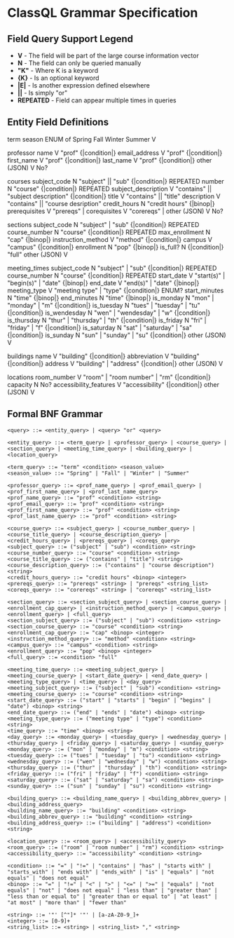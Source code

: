 # ClassQL Grammar Specification

## Field Query Support Legend

- **V** - The field will be part of the large course information vector
- **N** - The field can only be queried manually  
- **"K"** - Where K is a keyword
- **{K}** - Is an optional keyword
- **|E|** - Is another expression defined elsewhere
- **||** - Is simply "or"
- **REPEATED** - Field can appear multiple times in queries

## Entity Field Definitions

term
    season ENUM of Spring Fall Winter Summer V

professor
    name                    V           "prof" {|condition|} <str>
    email_address           V           "prof" {|condition|} <str>
    first_name              V           "prof" {|condition|} <str>
    last_name               V           "prof" {|condition|} <str>
    other (JSON)            V            No?

courses
    subject_code            N           "subject" || "sub" {|condition|} <str> REPEATED
    number                  N           "course" {|condition|} <str>           REPEATED
    subject_description     V           "contains" || "subject description" {|condition|} <str>
    title                   V           "contains" || "title" <str>
    description             V           "contains" || "course desription" <str>
    credit_hours            N           "credit hours" {|binop|} <int>
    prerequisites           V           "prereqs" <str> | <strs>
    corequisites            V           "corereqs" <str> | <strs>
    other (JSON)            V            No?

sections
    subject_code            N           "subject" | "sub" {|condition|} <str> REPEATED
    course_number           N           "course" {|condition|} <str>          REPEATED
    max_enrollment          N           "cap" {|binop|} <int>
    instruction_method      V           "method" {|condition|} <str>
    campus                  V           "campus" {|condition|} <str>
    enrollment              N           "pop" {|binop|} <int>
    is_full? <custom>       N           {|condition|} "full"
    other (JSON)            V

meeting_times
    subject_code            N           "subject" | "sub" {|condition|} <str> REPEATED
    course_number           N           "course" {|condition|} <str>          REPEATED
    start_date              V           "start(s)" | "begin(s)" | "date" {|binop|} <str>
    end_date                V           "end(s)" | "date" {|binop|} <str>
    meeting_type            V           "meeting type" | "type" {|condition|} <str> ENUM?
    start_minutes           N           "time" {|binop|} <str>
    end_minutes             N           "time" {|binop|} <str>
    is_monday               N           "mon" | "monday" | "m" {|condition|} <str>
    is_tuesday              N           "tues" | "tuesday" | "tu" {|condition|} <str>
    is_wendesday            N           "wen" | "wendesday" | "w" {|condition|} <str>
    is_thursday             N           "thur" | "thursday" | "th" {|condition|} <str>
    is_friday               N           "fri" | "friday" | "f" {|condition|} <str>
    is_saturday             N           "sat" | "saturday" | "sa" {|condition|} <str>
    is_sunday               N           "sun" | "sunday" | "su" {|condition|} <str>
    other (JSON)            V

buildings
    name                    V           "building" {|condition|} <str>
    abbreviation            V           "building" {|condition|} <str>
    address                 V           "building" | "address" {|condition|} <str>
    other (JSON)            V

locations
    room_number             V           "room" | "room number" | "rm" {|condition|} <str>
    capacity                N            No?
    accessibility_features  V           "accessibility" {|condition|} <str>
    other (JSON)            V

## Formal BNF Grammar

```bnf
<query> ::= <entity_query> | <query> "or" <query>

<entity_query> ::= <term_query> | <professor_query> | <course_query> | <section_query> | <meeting_time_query> | <building_query> | <location_query>

<term_query> ::= "term" <condition> <season_value>
<season_value> ::= "Spring" | "Fall" | "Winter" | "Summer"

<professor_query> ::= <prof_name_query> | <prof_email_query> | <prof_first_name_query> | <prof_last_name_query>
<prof_name_query> ::= "prof" <condition> <string>
<prof_email_query> ::= "prof" <condition> <string>
<prof_first_name_query> ::= "prof" <condition> <string>
<prof_last_name_query> ::= "prof" <condition> <string>

<course_query> ::= <subject_query> | <course_number_query> | <course_title_query> | <course_description_query> | <credit_hours_query> | <prereqs_query> | <coreqs_query>
<subject_query> ::= ("subject" | "sub") <condition> <string>
<course_number_query> ::= "course" <condition> <string>
<course_title_query> ::= ("contains" | "title") <string>
<course_description_query> ::= ("contains" | "course description") <string>
<credit_hours_query> ::= "credit hours" <binop> <integer>
<prereqs_query> ::= "prereqs" <string> | "prereqs" <string_list>
<coreqs_query> ::= "corereqs" <string> | "corereqs" <string_list>

<section_query> ::= <section_subject_query> | <section_course_query> | <enrollment_cap_query> | <instruction_method_query> | <campus_query> | <enrollment_query> | <full_query>
<section_subject_query> ::= ("subject" | "sub") <condition> <string>
<section_course_query> ::= "course" <condition> <string>
<enrollment_cap_query> ::= "cap" <binop> <integer>
<instruction_method_query> ::= "method" <condition> <string>
<campus_query> ::= "campus" <condition> <string>
<enrollment_query> ::= "pop" <binop> <integer>
<full_query> ::= <condition> "full"

<meeting_time_query> ::= <meeting_subject_query> | <meeting_course_query> | <start_date_query> | <end_date_query> | <meeting_type_query> | <time_query> | <day_query>
<meeting_subject_query> ::= ("subject" | "sub") <condition> <string>
<meeting_course_query> ::= "course" <condition> <string>
<start_date_query> ::= ("start" | "starts" | "begin" | "begins" | "date") <binop> <string>
<end_date_query> ::= ("end" | "ends" | "date") <binop> <string>
<meeting_type_query> ::= ("meeting type" | "type") <condition> <string>
<time_query> ::= "time" <binop> <string>
<day_query> ::= <monday_query> | <tuesday_query> | <wednesday_query> | <thursday_query> | <friday_query> | <saturday_query> | <sunday_query>
<monday_query> ::= ("mon" | "monday" | "m") <condition> <string>
<tuesday_query> ::= ("tues" | "tuesday" | "tu") <condition> <string>
<wednesday_query> ::= ("wen" | "wednesday" | "w") <condition> <string>
<thursday_query> ::= ("thur" | "thursday" | "th") <condition> <string>
<friday_query> ::= ("fri" | "friday" | "f") <condition> <string>
<saturday_query> ::= ("sat" | "saturday" | "sa") <condition> <string>
<sunday_query> ::= ("sun" | "sunday" | "su") <condition> <string>

<building_query> ::= <building_name_query> | <building_abbrev_query> | <building_address_query>
<building_name_query> ::= "building" <condition> <string>
<building_abbrev_query> ::= "building" <condition> <string>
<building_address_query> ::= ("building" | "address") <condition> <string>

<location_query> ::= <room_query> | <accessibility_query>
<room_query> ::= ("room" | "room number" | "rm") <condition> <string>
<accessibility_query> ::= "accessibility" <condition> <string>

<condition> ::= "=" | "!=" | "contains" | "has" | "starts with" | "starts_with" | "ends with" | "ends_with" | "is" | "equals" | "not equals" | "does not equal"
<binop> ::= "=" | "!=" | "<" | ">" | "<=" | ">=" | "equals" | "not equals" | "not" | "does not equal" | "less than" | "greater than" | "less than or equal to" | "greater than or equal to" | "at least" | "at most" | "more than" | "fewer than"

<string> ::= '"' [^"]* '"' | [a-zA-Z0-9_]+
<integer> ::= [0-9]+
<string_list> ::= <string> | <string_list> "," <string>
```